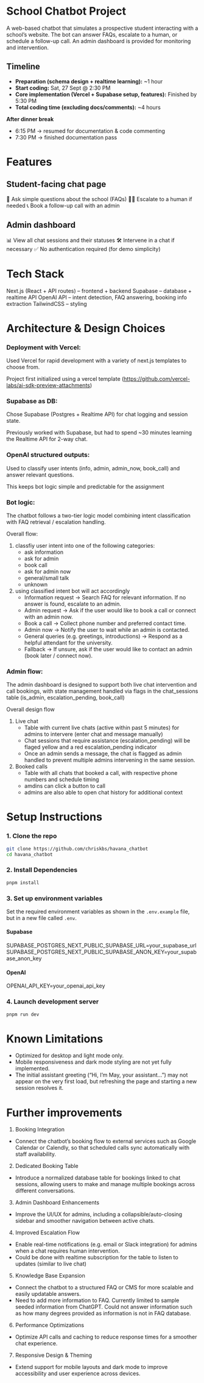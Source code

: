 
# School Chatbot Project
A web-based chatbot that simulates a prospective student interacting with a school’s website.
The bot can answer FAQs, escalate to a human, or schedule a follow-up call.
An admin dashboard is provided for monitoring and intervention.

## Timeline

- **Preparation (schema design + realtime learning):** ~1 hour  
- **Start coding:** Sat, 27 Sept @ 2:30 PM  
- **Core implementation (Vercel + Supabase setup, features):** Finished by 5:30 PM  
- **Total coding time (excluding docs/comments):** ~4 hours  

**After dinner break**  
- 6:15 PM → resumed for documentation & code commenting  
- 7:30 PM → finished documentation pass  

# Features

## Student-facing chat page
💬 Ask simple questions about the school (FAQs)
👨‍🏫 Escalate to a human if needed
📞 Book a follow-up call with an admin

## Admin dashboard
📊 View all chat sessions and their statuses
🛠 Intervene in a chat if necessary
✅ No authentication required (for demo simplicity)

# Tech Stack
Next.js (React + API routes) – frontend + backend
Supabase – database + realtime API
OpenAI API – intent detection, FAQ answering, booking info extraction
TailwindCSS – styling

# Architecture & Design Choices

### Deployment with Vercel:
Used Vercel for rapid development with a variety of next.js templates to choose from.

Project first initialized using a vercel template (https://github.com/vercel-labs/ai-sdk-preview-attachments)

### Supabase as DB: 
Chose Supabase (Postgres + Realtime API) for chat logging and session state.

Previously worked with Supabase, but had to spend ~30 minutes learning the Realtime API for 2-way chat.

### OpenAI structured outputs: 
Used to classify user intents (info, admin, admin_now, book_call) and answer relevant questions.

This keeps bot logic simple and predictable for the assignment

### Bot logic:
The chatbot follows a two-tier logic model combining intent classification with FAQ retrieval / escalation handling.

Overall flow:
1. classfiy user intent into one of the following categories:
    - ask information
    - ask for admin
    - book call
    - ask for admin now
    - general/small talk
    - unknown
2. using classified intent bot will act accordingly
    - Information request → Search FAQ for relevant information. If no answer is found, escalate to an admin.
    - Admin request → Ask if the user would like to book a call or connect with an admin now.
    - Book a call → Collect phone number and preferred contact time.
    - Admin now → Notify the user to wait while an admin is contacted.
    - General queries (e.g. greetings, introductions) → Respond as a helpful attendant for the university.
    - Fallback → If unsure, ask if the user would like to contact an admin (book later / connect now).

### Admin flow:
The admin dashboard is designed to support both live chat intervention and call bookings, with state management handled via flags in the chat_sessions table (is_admin, escalation_pending, book_call)

Overall design flow
1. Live chat
    - Table with current live chats (active within past 5 minutes) for admins to intervere (enter chat and message manually)
    - Chat sessions that require assistance (escalation_pending) will be flaged yellow and a red escalation_pending indicator
    - Once an admin sends a message, the chat is flagged as admin handled to prevent multiple admins intervening in the same session.
2. Booked calls
    - Table with all chats that booked a call, with respective phone numbers and schedule timing
    - amdins can click a button to call
    - admins are also able to open chat history for additional context

# Setup Instructions

### 1. Clone the repo
```bash
git clone https://github.com/chriskbs/havana_chatbot
cd havana_chatbot
```

### 2. Install Dependencies
```bash
pnpm install
```
### 3. Set up environment variables 

Set the required environment variables as shown in the `.env.example` file, but in a new file called `.env`.
#### Supabase
SUPABASE_POSTGRES_NEXT_PUBLIC_SUPABASE_URL=your_supabase_url
SUPABASE_POSTGRES_NEXT_PUBLIC_SUPABASE_ANON_KEY=your_supabase_anon_key
#### OpenAI
OPENAI_API_KEY=your_openai_api_key

### 4. Launch development server
```bash
pnpm run dev
```

# Known Limitations
- Optimized for desktop and light mode only.
- Mobile responsiveness and dark mode styling are not yet fully implemented.
- The initial assistant greeting (“Hi, I’m May, your assistant...”) may not appear on the very first load, but refreshing the page and starting a new session resolves it.

# Further improvements

1. Booking Integration
- Connect the chatbot’s booking flow to external services such as Google Calendar or Calendly, so that scheduled calls sync automatically with staff availability.

2. Dedicated Booking Table
- Introduce a normalized database table for bookings linked to chat sessions, allowing users to make and manage multiple bookings across different conversations.

3. Admin Dashboard Enhancements
- Improve the UI/UX for admins, including a collapsible/auto-closing sidebar and smoother navigation between active chats.

4. Improved Escalation Flow
-  Enable real-time notifications (e.g. email or Slack integration) for admins when a chat requires human intervention. 
- Could be done with realtime subscription for the table to listen to updates (similar to live chat)

5. Knowledge Base Expansion
- Connect the chatbot to a structured FAQ or CMS for more scalable and easily updatable answers. 
- Need to add more information to FAQ. Currently limited to sample seeded information from ChatGPT. Could not answer information such as how many degrees provided as information is not in FAQ database.

6. Performance Optimizations
- Optimize API calls and caching to reduce response times for a smoother chat experience.

7. Responsive Design & Theming
- Extend support for mobile layouts and dark mode to improve accessibility and user experience across devices.